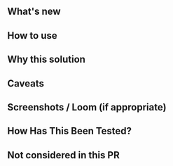 ## What's new

<!--- Describe your changes in detail -->
<!--- This project only accepts pull requests related to JIRA issues [FMWR-XXX] -->
<!--- A link to the JIRA issue will be automatically generated in the comments below -->

## How to use

<!-- -If you're implementing a new feature, make sure to describe how it should be used in the future -->

## Why this solution

<!--- Why is this change required? What problem does it solve? -->

## Caveats

<!-- Describe edge cases and caveats -->

## Screenshots / Loom (if appropriate)

## How Has This Been Tested?

<!--- Please describe in detail how you tested your changes. -->
<!--- Include details of your testing environment, and the tests you ran to -->
<!--- see how your change affects other areas of the code, etc. -->

## Not considered in this PR

<!--- Make sure to explain what that PR doesn't include -->

